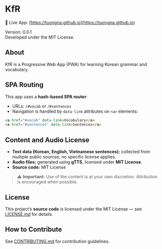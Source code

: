 # KfR

🔗 Live App: [https://tuongna.github.io](https://tuongna.github.io)

Version: 0.0.1  
Developed under the MIT License.

## About

KfR is a Progressive Web App (PWA) for learning Korean grammar and vocabulary.

## SPA Routing

This app uses a **hash-based SPA router**:

- URLs: `/#vocab` or `/#sentences`
- Navigation is handled by `data-link` attributes on `<a>` elements:

```html
<a href="#vocab" data-link>Vocabulary</a>
<a href="#sentences" data-link>Sentences</a>
```

## Content and Audio License

- **Text data (Korean, English, Vietnamese sentences):** collected from multiple public sources; no specific license applies.
- **Audio files:** generated using **gTTS**, licensed under **MIT License**.
- **Source code:** MIT License

> ⚠ **Important:** Use of the content is at your own discretion. Attribution is encouraged when possible.

## License

This project’s **source code** is licensed under the MIT License — see [LICENSE.md](LICENSE.md) for details.

## How to Contribute

See [CONTRIBUTING.md](CONTRIBUTING.md) for contribution guidelines.
